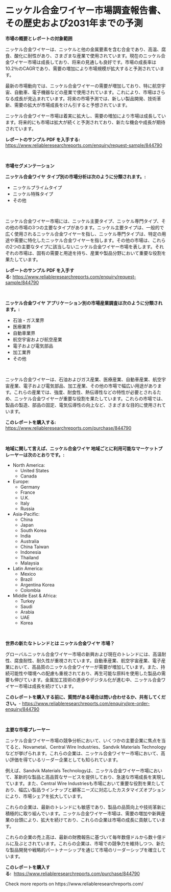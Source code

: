 <p><h1>ニッケル合金ワイヤー市場調査報告書、その歴史および2031年までの予測</h1></p><p><strong>市場の概要とレポートの対象範囲</strong></p>
<p><p>ニッケル合金ワイヤーは、ニッケルと他の金属要素を含む合金であり、高温、腐食、酸化に耐性があり、さまざまな産業で使用されています。現在のニッケル合金ワイヤー市場は成長しており、将来の見通しも良好です。市場の成長率は10.2％のCAGRであり、需要の増加により市場規模が拡大すると予測されています。</p><p>最新の市場動向では、ニッケル合金ワイヤーの需要が増加しており、特に航空宇宙、自動車、電子機器などの産業で使用されています。これにより、市場はさらなる成長が見込まれています。将来の市場予測では、新しい製品開発、技術革新、需要の拡大が市場成長をけん引すると予想されています。</p><p>ニッケル合金ワイヤー市場は着実に拡大し、需要の増加により市場は成長しています。将来的にも市場は拡大が続くと予測されており、新たな機会や成長が期待されています。</p></p>
<p><strong>レポートのサンプル PDF を入手する:</strong> <a href="https://www.reliableresearchreports.com/enquiry/request-sample/844790">https://www.reliableresearchreports.com/enquiry/request-sample/844790</a></p>
<p>&nbsp;</p>
<p><strong>市場セグメンテーション</strong></p>
<p><strong>ニッケル合金ワイヤ タイプ別の市場分析は次のように分類されます。:</strong></p>
<p><ul><li>ニッケルプライムタイプ</li><li>ニッケル特殊タイプ</li><li>その他</li></ul></p>
<p>&nbsp;</p>
<p><p>ニッケル合金ワイヤー市場には、ニッケル主要タイプ、ニッケル専門タイプ、その他の市場の3つの主要なタイプがあります。ニッケル主要タイプは、一般的で広く使用されるニッケル合金ワイヤーを指し、ニッケル専門タイプは、特定の用途や需要に特化したニッケル合金ワイヤーを指します。その他の市場は、これらの2つの主要なタイプに該当しないニッケル合金ワイヤー市場を表します。それぞれの市場は、固有の需要と用途を持ち、産業や製品分野において重要な役割を果たしています。</p></p>
<p><strong>レポートのサンプル PDF を入手する:</strong>&nbsp;<a href="https://www.reliableresearchreports.com/enquiry/request-sample/844790">https://www.reliableresearchreports.com/enquiry/request-sample/844790</a></p>
<p>&nbsp;</p>
<p><strong> ニッケル合金ワイヤ アプリケーション別の市場産業調査は次のように分類されます。:</strong></p>
<p><ul><li>石油・ガス業界</li><li>医療業界</li><li>自動車業界</li><li>航空宇宙および航空産業</li><li>電子および電気部品</li><li>加工業界</li><li>その他</li></ul></p>
<p>&nbsp;</p>
<p><p>ニッケル合金ワイヤーは、石油およびガス産業、医療産業、自動車産業、航空宇宙産業、電子および電気部品、加工産業、その他の市場で幅広い用途があります。これらの産業では、強度、耐食性、熱伝導性などの特性が必要とされるため、ニッケル合金ワイヤーが重要な役割を果たしています。これらの市場では、製品の製造、部品の固定、電気伝導性の向上など、さまざまな目的に使用されています。</p></p>
<p><strong>このレポートを購入する:</strong>&nbsp; <a href="https://www.reliableresearchreports.com/purchase/844790">https://www.reliableresearchreports.com/purchase/844790</a></p>
<p>&nbsp;</p>
<p><strong>地域に関して言えば、ニッケル合金ワイヤ 地域ごとに利用可能なマーケットプレーヤーは次のとおりです。:</strong></p>
<p><ul>
    <li>
        North America:
        <ul>
            <li>United States</li>
            <li>Canada</li>
        </ul>
    </li>
    <li>
        Europe:
        <ul>
            <li>Germany</li>
            <li>France</li>
            <li>U.K.</li>
            <li>Italy</li>
            <li>Russia</li>
        </ul>
    </li>
    <li>
        Asia-Pacific:
        <ul>
            <li>China</li>
            <li>Japan</li>
            <li>South Korea</li>
            <li>India</li>
            <li>Australia</li>
            <li>China Taiwan</li>
            <li>Indonesia</li>
            <li>Thailand</li>
            <li>Malaysia</li>
        </ul>
    </li>
    <li>
        Latin America:
        <ul>
            <li>Mexico</li>
            <li>Brazil</li>
            <li>Argentina Korea</li>
            <li>Colombia</li>
        </ul>
    </li>
    <li>
        Middle East & Africa:
        <ul>
            <li>Turkey</li>
            <li>Saudi</li>
            <li>Arabia</li>
            <li>UAE</li>
            <li>Korea</li>
        </ul>
    </li>
    </ul></p>
<p>&nbsp;</p>
<p><strong>世界の新たなトレンドとは ニッケル合金ワイヤ 市場？</strong></p>
<p><p>グローバルニッケル合金ワイヤー市場の新興および現在のトレンドには、高温耐性、腐食耐性、耐久性が重視されています。自動車産業、航空宇宙産業、電子産業において、高品質のニッケル合金ワイヤーが需要が増加しています。また、持続可能性や環境への配慮も重視されており、再生可能な原料を使用した製品の需要も伸びています。金属加工技術の進歩やデジタル化が進む中、ニッケル合金ワイヤー市場は成長を続けています。</p></p>
<p><strong>このレポートを購入する前に、質問がある場合は問い合わせるか、共有してください。</strong>- <a href="https://www.reliableresearchreports.com/enquiry/pre-order-enquiry/844790">https://www.reliableresearchreports.com/enquiry/pre-order-enquiry/844790</a></p>
<p>&nbsp;</p>
<p><strong>主要な市場プレーヤー</strong></p>
<p><p>ニッケル合金ワイヤー市場の競争分析において、いくつかの主要企業に焦点を当てると、Novametal、Central Wire Industries、Sandvik Materials Technologyなどが挙げられます。これらの企業は、ニッケル合金ワイヤー市場において、高い評価を得ているリーダー企業としても知られています。</p><p>例えば、Sandvik Materials Technologyは、ニッケル合金ワイヤー市場において、革新的な製品と高品質なサービスを提供しており、急速な市場成長を実現しています。また、Central Wire Industriesも市場において重要な役割を果たしており、幅広い製品ラインナップと顧客ニーズに対応したカスタマイズオプションにより、市場シェアを拡大しています。</p><p>これらの企業は、最新のトレンドにも敏感であり、製品の品質向上や技術革新に積極的に取り組んでいます。ニッケル合金ワイヤー市場は、需要の増加や新興産業の台頭により、拡大を続けており、これらの企業は市場の成長に貢献しています。</p><p>これらの企業の売上高は、最新の財務報告に基づいて毎年数億ドルから数十億ドルに及ぶとされています。これらの企業は、市場での競争力を維持しつつ、新たな製品開発や戦略的パートナーシップを通じて市場のリーダーシップを確立しています。</p></p>
<p><strong>このレポートを購入する:</strong>&nbsp;&nbsp;<a href="https://www.reliableresearchreports.com/purchase/844790">https://www.reliableresearchreports.com/purchase/844790</a></p>
<p>Check more reports on https://www.reliableresearchreports.com/</p>